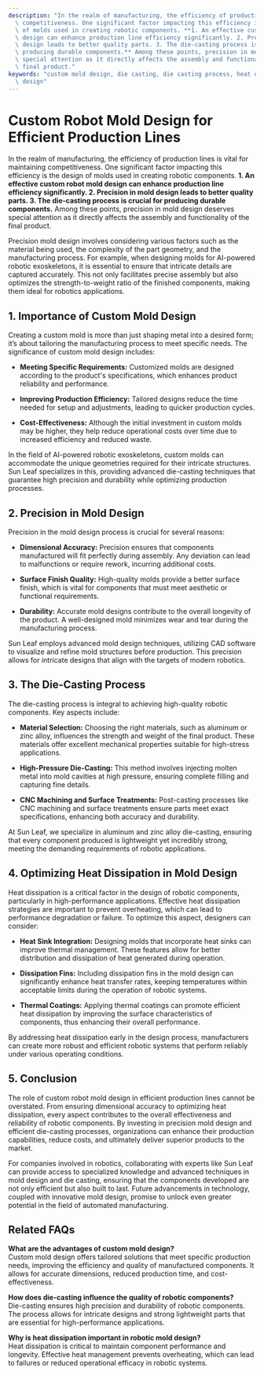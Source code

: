 ```yaml
---
description: "In the realm of manufacturing, the efficiency of production lines is vital for maintaining\
  \ competitiveness. One significant factor impacting this efficiency is the design\
  \ of molds used in creating robotic components. **1. An effective custom robot mold\
  \ design can enhance production line efficiency significantly. 2. Precision in mold\
  \ design leads to better quality parts. 3. The die-casting process is crucial for\
  \ producing durable components.** Among these points, precision in mold design deserves\
  \ special attention as it directly affects the assembly and functionality of the\
  \ final product."
keywords: "custom mold design, die casting, die casting process, heat dissipation optimization\
  \ design"
---
```

# Custom Robot Mold Design for Efficient Production Lines  

In the realm of manufacturing, the efficiency of production lines is vital for maintaining competitiveness. One significant factor impacting this efficiency is the design of molds used in creating robotic components. **1. An effective custom robot mold design can enhance production line efficiency significantly. 2. Precision in mold design leads to better quality parts. 3. The die-casting process is crucial for producing durable components.** Among these points, precision in mold design deserves special attention as it directly affects the assembly and functionality of the final product.

Precision mold design involves considering various factors such as the material being used, the complexity of the part geometry, and the manufacturing process. For example, when designing molds for AI-powered robotic exoskeletons, it is essential to ensure that intricate details are captured accurately. This not only facilitates precise assembly but also optimizes the strength-to-weight ratio of the finished components, making them ideal for robotics applications.

## **1. Importance of Custom Mold Design**

Creating a custom mold is more than just shaping metal into a desired form; it’s about tailoring the manufacturing process to meet specific needs. The significance of custom mold design includes:

- **Meeting Specific Requirements:** Customized molds are designed according to the product's specifications, which enhances product reliability and performance.
  
- **Improving Production Efficiency:** Tailored designs reduce the time needed for setup and adjustments, leading to quicker production cycles.

- **Cost-Effectiveness:** Although the initial investment in custom molds may be higher, they help reduce operational costs over time due to increased efficiency and reduced waste.

In the field of AI-powered robotic exoskeletons, custom molds can accommodate the unique geometries required for their intricate structures. Sun Leaf specializes in this, providing advanced die-casting techniques that guarantee high precision and durability while optimizing production processes.

## **2. Precision in Mold Design**

Precision in the mold design process is crucial for several reasons:

- **Dimensional Accuracy:** Precision ensures that components manufactured will fit perfectly during assembly. Any deviation can lead to malfunctions or require rework, incurring additional costs.

- **Surface Finish Quality:** High-quality molds provide a better surface finish, which is vital for components that must meet aesthetic or functional requirements.

- **Durability:** Accurate mold designs contribute to the overall longevity of the product. A well-designed mold minimizes wear and tear during the manufacturing process.

Sun Leaf employs advanced mold design techniques, utilizing CAD software to visualize and refine mold structures before production. This precision allows for intricate designs that align with the targets of modern robotics.

## **3. The Die-Casting Process**

The die-casting process is integral to achieving high-quality robotic components. Key aspects include:

- **Material Selection:** Choosing the right materials, such as aluminum or zinc alloy, influences the strength and weight of the final product. These materials offer excellent mechanical properties suitable for high-stress applications.

- **High-Pressure Die-Casting:** This method involves injecting molten metal into mold cavities at high pressure, ensuring complete filling and capturing fine details. 

- **CNC Machining and Surface Treatments:** Post-casting processes like CNC machining and surface treatments ensure parts meet exact specifications, enhancing both accuracy and durability.

At Sun Leaf, we specialize in aluminum and zinc alloy die-casting, ensuring that every component produced is lightweight yet incredibly strong, meeting the demanding requirements of robotic applications.

## **4. Optimizing Heat Dissipation in Mold Design**

Heat dissipation is a critical factor in the design of robotic components, particularly in high-performance applications. Effective heat dissipation strategies are important to prevent overheating, which can lead to performance degradation or failure. To optimize this aspect, designers can consider:

- **Heat Sink Integration:** Designing molds that incorporate heat sinks can improve thermal management. These features allow for better distribution and dissipation of heat generated during operation.

- **Dissipation Fins:** Including dissipation fins in the mold design can significantly enhance heat transfer rates, keeping temperatures within acceptable limits during the operation of robotic systems.

- **Thermal Coatings:** Applying thermal coatings can promote efficient heat dissipation by improving the surface characteristics of components, thus enhancing their overall performance.

By addressing heat dissipation early in the design process, manufacturers can create more robust and efficient robotic systems that perform reliably under various operating conditions.

## **5. Conclusion**

The role of custom robot mold design in efficient production lines cannot be overstated. From ensuring dimensional accuracy to optimizing heat dissipation, every aspect contributes to the overall effectiveness and reliability of robotic components. By investing in precision mold design and efficient die-casting processes, organizations can enhance their production capabilities, reduce costs, and ultimately deliver superior products to the market. 

For companies involved in robotics, collaborating with experts like Sun Leaf can provide access to specialized knowledge and advanced techniques in mold design and die casting, ensuring that the components developed are not only efficient but also built to last. Future advancements in technology, coupled with innovative mold design, promise to unlock even greater potential in the field of automated manufacturing.

## Related FAQs

**What are the advantages of custom mold design?**  
Custom mold design offers tailored solutions that meet specific production needs, improving the efficiency and quality of manufactured components. It allows for accurate dimensions, reduced production time, and cost-effectiveness.

**How does die-casting influence the quality of robotic components?**  
Die-casting ensures high precision and durability of robotic components. The process allows for intricate designs and strong lightweight parts that are essential for high-performance applications.

**Why is heat dissipation important in robotic mold design?**  
Heat dissipation is critical to maintain component performance and longevity. Effective heat management prevents overheating, which can lead to failures or reduced operational efficacy in robotic systems.
